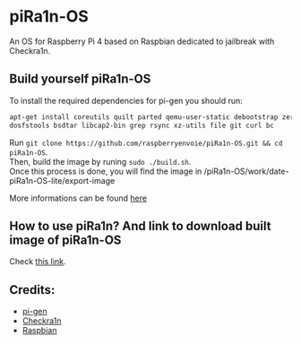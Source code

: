 # piRa1n-OS
An OS for Raspberry Pi 4 based on Raspbian dedicated to jailbreak with Checkra1n.

## Build yourself piRa1n-OS
To install the required dependencies for pi-gen you should run:
```bash
apt-get install coreutils quilt parted qemu-user-static debootstrap zerofree zip \
dosfstools bsdtar libcap2-bin grep rsync xz-utils file git curl bc
```
Run `git clone https://github.com/raspberryenvoie/piRa1n-OS.git && cd piRa1n-OS`.\
Then, build the image by runing `sudo ./build.sh`.\
Once this process is done, you will find the image in /piRa1n-OS/work/date-piRa1n-OS-lite/export-image

More informations can be found [here](https://github.com/RPi-Distro/Pi-gen)

## How to use piRa1n? And link to download built image of piRa1n-OS
Check [this link](https://github.com/raspberryenvoie/piRa1n).

## Credits:
- [pi-gen](https://github.com/RPi-Distro/Pi-gen)
- [Checkra1n](https://checkra.in)
- [Raspbian](https://www.raspberrypi.org/downloads/raspbian/)
